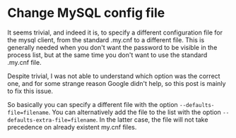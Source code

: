 Change MySQL config file
========================

It seems trivial, and indeed it is, to specify a different configuration
file for the mysql client, from the standard .my.cnf to a different
file. This is generally needed when you don\'t want the password to be
visible in the process list, but at the same time you don\'t want to use
the standard .my.cnf file.

Despite trivial, I was not able to understand which option was the
correct one, and for some strange reason Google didn\'t help, so this
post is mainly to fix this issue.

So basically you can specify a different file with the option
`--defaults-file=filename`. You can alternatively add the file to the
list with the option `--defaults-extra-file=filename`. In the latter
case, the file will not take precedence on already existent my.cnf
files.
